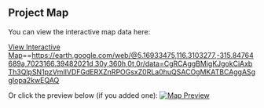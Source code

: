 ## Project Map

You can view the interactive map data here:

[View Interactive Map](data/map_data.geojson)==<https://earth.google.com/web/@5.16933475,116.3103277,-315.84764689a,7023166.39482021d,30y,360h,0t,0r/data=CgRCAggBMigKJgokCiAxbTh3QlpSN1pzVmlIVDFGdERXZnRPOGsxZ0RLa0huQSACOgMKATBCAggASggIopa2kwEQAQ>

Or click the preview below (if you added one):
[![Map Preview](<https://www.google.com/maps/d/u/0/edit?mid=1m8wBZR7ZsViHT1FtDWftO8k1gDKkHnA&usp=sharing>)](data/map_data.geojson)
